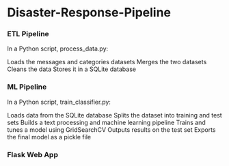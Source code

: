 # Disaster-Response-Pipeline


### ETL Pipeline

In a Python script, process_data.py:

Loads the messages and categories datasets </n>
Merges the two datasets </n>
Cleans the data
Stores it in a SQLite database

### ML Pipeline

In a Python script, train_classifier.py:

Loads data from the SQLite database
Splits the dataset into training and test sets
Builds a text processing and machine learning pipeline
Trains and tunes a model using GridSearchCV
Outputs results on the test set
Exports the final model as a pickle file

### Flask Web App
